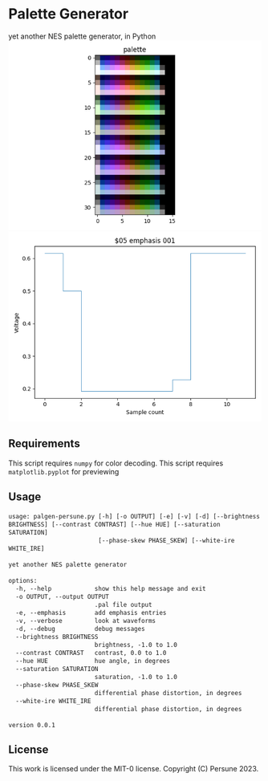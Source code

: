# Palette Generator

yet another NES palette generator, in Python
![complete NES palette](docs/palette.png)
![waveform preview](docs/waveform.png)

## Requirements

This script requires `numpy` for color decoding.
This script requires `matplotlib.pyplot` for previewing

## Usage
```
usage: palgen-persune.py [-h] [-o OUTPUT] [-e] [-v] [-d] [--brightness BRIGHTNESS] [--contrast CONTRAST] [--hue HUE] [--saturation SATURATION]
                         [--phase-skew PHASE_SKEW] [--white-ire WHITE_IRE]

yet another NES palette generator

options:
  -h, --help            show this help message and exit
  -o OUTPUT, --output OUTPUT
                        .pal file output
  -e, --emphasis        add emphasis entries
  -v, --verbose         look at waveforms
  -d, --debug           debug messages
  --brightness BRIGHTNESS
                        brightness, -1.0 to 1.0
  --contrast CONTRAST   contrast, 0.0 to 1.0
  --hue HUE             hue angle, in degrees
  --saturation SATURATION
                        saturation, -1.0 to 1.0
  --phase-skew PHASE_SKEW
                        differential phase distortion, in degrees
  --white-ire WHITE_IRE
                        differential phase distortion, in degrees

version 0.0.1
```

## License

This work is licensed under the MIT-0 license.
Copyright (C) Persune 2023.
